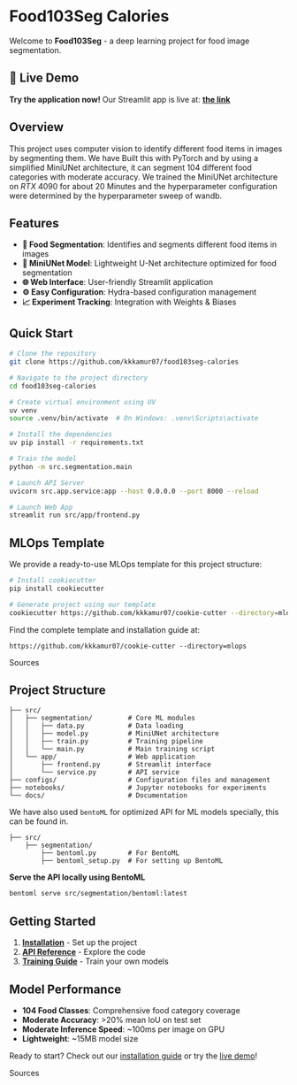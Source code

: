 # Food103Seg Calories

Welcome to **Food103Seg** - a deep learning project for food image segmentation.

## 🚀 Live Demo

**Try the application now!** Our Streamlit app is live at: [**the link**](https://segmentation-frontend-289925381630.us-central1.run.app/)

## Overview

This project uses computer vision to identify different food items in images by segmenting them. We have Built this with PyTorch and by using a simplified MiniUNet architecture, it can segment 104 different food categories with moderate accuracy. We trained the MiniUNet architecture on *RTX* 4090 for about 20 Minutes and the hyperparameter configuration were determined by the hyperparameter sweep of wandb.

## Features

- **🍕 Food Segmentation**: Identifies and segments different food items in images
- **🧠 MiniUNet Model**: Lightweight U-Net architecture optimized for food segmentation
- **🌐 Web Interface**: User-friendly Streamlit application
- **⚙️ Easy Configuration**: Hydra-based configuration management
- **📈 Experiment Tracking**: Integration with Weights & Biases

## Quick Start

```bash
# Clone the repository
git clone https://github.com/kkkamur07/food103seg-calories

# Navigate to the project directory
cd food103seg-calories

# Create virtual environment using UV
uv venv
source .venv/bin/activate  # On Windows: .venv\Scripts\activate

# Install the dependencies
uv pip install -r requirements.txt

# Train the model
python -m src.segmentation.main

# Launch API Server
uvicorn src.app.service:app --host 0.0.0.0 --port 8000 --reload

# Launch Web App
streamlit run src/app/frontend.py
```

## MLOps Template

We provide a ready-to-use MLOps template for this project structure:

```bash
# Install cookiecutter
pip install cookiecutter

# Generate project using our template
cookiecutter https://github.com/kkkamur07/cookie-cutter --directory=mlops
```

Find the complete template and installation guide at:
```
https://github.com/kkkamur07/cookie-cutter --directory=mlops
```

Sources


## Project Structure

```
├── src/
│   ├── segmentation/         # Core ML modules
│   │   ├── data.py           # Data loading
│   │   ├── model.py          # MiniUNet architecture
│   │   ├── train.py          # Training pipeline
│   │   └── main.py           # Main training script
│   └── app/                  # Web application
│       ├── frontend.py       # Streamlit interface
│       └── service.py        # API service
├── configs/                  # Configuration files and management
├── notebooks/                # Jupyter notebooks for experiments
└── docs/                     # Documentation
```

We have also used `bentoML` for optimized API for ML models specially, this can be found in.
```
├── src/
    ├── segmentation/
        ├── bentoml.py        # For BentoML
        ├── bentoml_setup.py  # For setting up BentoML

```


**Serve the API locally using BentoML**

```bash
bentoml serve src/segmentation/bentoml:latest
```


## Getting Started

1. **[Installation](installation.md)** - Set up the project
2. **[API Reference](source/data.md)** - Explore the code
3. **[Training Guide](source/training.md)** - Train your own models

## Model Performance

- **104 Food Classes**: Comprehensive food category coverage
- **Moderate Accuracy**: >20% mean IoU on test set
- **Moderate Inference Speed**: ~100ms per image on GPU
- **Lightweight**: ~15MB model size

Ready to start? Check out our [installation guide](installation.md) or try the [live demo]((https://segmentation-frontend-289925381630.us-central1.run.app/))!

Sources

